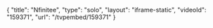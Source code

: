 {
    "title": "Nfinitee",
    "type": "solo",
    "layout": "iframe-static",
    "videoId": "159371",
    "url": "\/tvpembed\/159371"
}